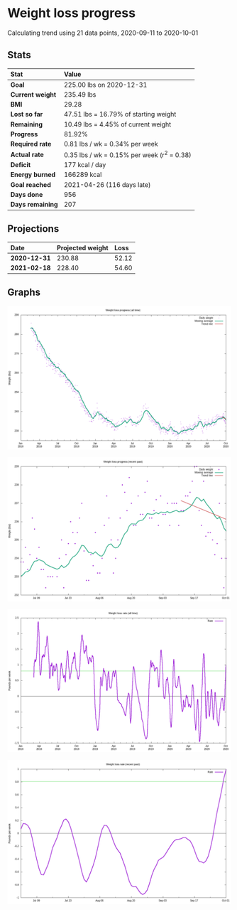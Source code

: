 # Weight loss progress

Calculating trend using 21 data points, 2020-09-11 to 2020-10-01

## Stats

Stat|Value
:-|:-
**Goal**|225.00 lbs on 2020-12-31
**Current weight**|235.49 lbs
**BMI**|29.28
**Lost so far**|47.51 lbs = 16.79% of starting weight
**Remaining**|10.49 lbs =  4.45% of current  weight
**Progress**|81.92%
**Required rate**|0.81 lbs / wk = 0.34% per week
**Actual rate**|0.35 lbs / wk = 0.15% per week  (r<sup>2</sup> = 0.38)
**Deficit**|177 kcal / day
**Energy burned**|166289 kcal
**Goal reached**|2021-04-26 (116 days late)
**Days done**|956
**Days remaining**|207

## Projections

Date|Projected weight|Loss
:-|:-|:-
**2020-12-31**|230.88|52.12
**2021-02-18**|228.40|54.60

## Graphs

![](weight-graph-alltime.png)

![](weight-graph-recent.png)

![](rate-graph-alltime.png)

![](rate-graph-recent.png)
